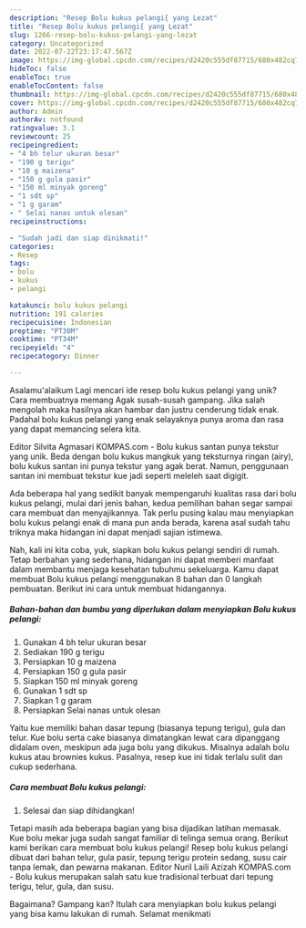 ```yaml
---
description: "Resep Bolu kukus pelangi{ yang Lezat"
title: "Resep Bolu kukus pelangi{ yang Lezat"
slug: 1266-resep-bolu-kukus-pelangi-yang-lezat
category: Uncategorized
date: 2022-07-22T23:17:47.567Z
image: https://img-global.cpcdn.com/recipes/d2420c555df87715/680x482cq70/bolu-kukus-pelangi-foto-resep-utama.jpg
hideToc: false
enableToc: true
enableTocContent: false
thumbnail: https://img-global.cpcdn.com/recipes/d2420c555df87715/680x482cq70/bolu-kukus-pelangi-foto-resep-utama.jpg
cover: https://img-global.cpcdn.com/recipes/d2420c555df87715/680x482cq70/bolu-kukus-pelangi-foto-resep-utama.jpg
author: Admin
authorAv: notfound
ratingvalue: 3.1
reviewcount: 25
recipeingredient:
- "4 bh telur ukuran besar"
- "190 g terigu"
- "10 g maizena"
- "150 g gula pasir"
- "150 ml minyak goreng"
- "1 sdt sp"
- "1 g garam"
- " Selai nanas untuk olesan"
recipeinstructions:

- "Sudah jadi dan siap dinikmati!"
categories:
- Resep
tags:
- bolu
- kukus
- pelangi

katakunci: bolu kukus pelangi 
nutrition: 191 calories
recipecuisine: Indonesian
preptime: "PT30M"
cooktime: "PT34M"
recipeyield: "4"
recipecategory: Dinner

---
```



Asalamu'alaikum Lagi mencari ide resep bolu kukus pelangi yang unik? Cara membuatnya memang Agak susah-susah gampang. Jika salah mengolah maka hasilnya akan hambar dan justru cenderung tidak enak. Padahal bolu kukus pelangi yang enak selayaknya punya aroma dan rasa yang dapat memancing selera kita.


Editor Silvita Agmasari KOMPAS.com - Bolu kukus santan punya tekstur yang unik. Beda dengan bolu kukus mangkuk yang teksturnya ringan (airy), bolu kukus santan ini punya tekstur yang agak berat. Namun, penggunaan santan ini membuat tekstur kue jadi seperti meleleh saat digigit.

Ada beberapa hal yang sedikit banyak mempengaruhi kualitas rasa dari bolu kukus pelangi, mulai dari jenis bahan, kedua pemilihan bahan segar sampai cara membuat dan menyajikannya. Tak perlu pusing kalau mau menyiapkan bolu kukus pelangi enak di mana pun anda berada, karena asal sudah tahu triknya maka hidangan ini dapat menjadi sajian istimewa.


Nah, kali ini kita coba, yuk, siapkan bolu kukus pelangi sendiri di rumah. Tetap berbahan yang sederhana, hidangan ini dapat memberi manfaat dalam membantu menjaga kesehatan tubuhmu sekeluarga. Kamu dapat membuat Bolu kukus pelangi menggunakan 8 bahan dan 0 langkah pembuatan. Berikut ini cara untuk membuat hidangannya.

<!--inarticleads1-->

##### Bahan-bahan dan bumbu yang diperlukan dalam menyiapkan Bolu kukus pelangi:

1. Gunakan 4 bh telur ukuran besar
1. Sediakan 190 g terigu
1. Persiapkan 10 g maizena
1. Persiapkan 150 g gula pasir
1. Siapkan 150 ml minyak goreng
1. Gunakan 1 sdt sp
1. Siapkan 1 g garam
1. Persiapkan  Selai nanas untuk olesan


Yaitu kue memiliki bahan dasar tepung (biasanya tepung terigu), gula dan telur. Kue bolu serta cake biasanya dimatangkan lewat cara dipanggang didalam oven, meskipun ada juga bolu yang dikukus. Misalnya adalah bolu kukus atau brownies kukus. Pasalnya, resep kue ini tidak terlalu sulit dan cukup sederhana. 

<!--inarticleads2-->

##### Cara membuat Bolu kukus pelangi:


1. Selesai dan siap dihidangkan!

Tetapi masih ada beberapa bagian yang bisa dijadikan latihan memasak. Kue bolu mekar juga sudah sangat familiar di telinga semua orang. Berikut kami berikan cara membuat bolu kukus pelangi! Resep bolu kukus pelangi dibuat dari bahan telur, gula pasir, tepung terigu protein sedang, susu cair tanpa lemak, dan pewarna makanan. Editor Nuril Laili Azizah KOMPAS.com - Bolu kukus merupakan salah satu kue tradisional terbuat dari tepung terigu, telur, gula, dan susu. 

Bagaimana? Gampang kan? Itulah cara menyiapkan bolu kukus pelangi yang bisa kamu lakukan di rumah. Selamat menikmati
